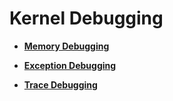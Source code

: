 # Kernel Debugging<a name="EN-US_TOPIC_0000001123763653"></a>

-   **[Memory Debugging](kernel-mini-memory-debug.md)**  

-   **[Exception Debugging](kernel-mini-memory-exception.md)**  

-   **[Trace Debugging](kernel-mini-memory-trace.md)**  


